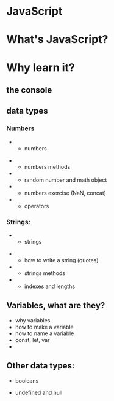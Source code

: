 # JavaScript

# What's JavaScript?

# Why learn it?

## the console

## data types

### Numbers

-   -   numbers

*   -   numbers methods
*   -   random number and math object
*   -   numbers exercise (NaN, concat)
*   -   operators

### Strings:

-   -   strings

*   -   how to write a string (quotes)
*   -   strings methods
*   -   indexes and lengths

## Variables, what are they?

-   why variables
-   how to make a variable
-   how to name a variable
-   const, let, var
-

## Other data types:

-   booleans

-   undefined and null
